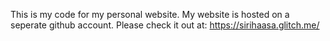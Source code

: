 This is my code for my personal website. My website is hosted on a seperate github account. Please check it out at: 
https://sirihaasa.glitch.me/ 
